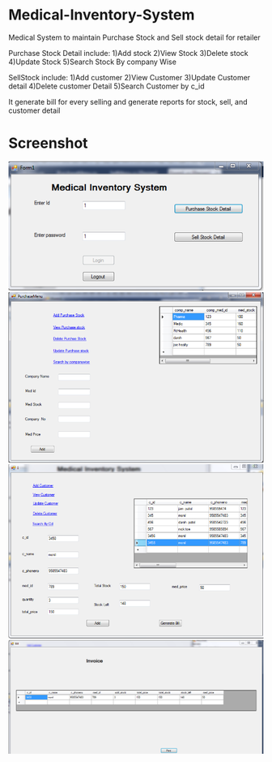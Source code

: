 # Medical-Inventory-System
Medical System to maintain Purchase Stock and Sell stock detail for retailer

Purchase Stock Detail include:
1)Add stock
2)View Stock
3)Delete stock
4)Update Stock
5)Search Stock By company Wise

SellStock include:
1)Add customer
2)View Customer
3)Update Customer detail
4)Delete customer Detail
5)Search Customer by c_id

It generate bill for every selling and generate reports for stock, sell, and customer detail

# Screenshot

![](1.PNG)
![](2.PNG)
![](3.PNG)
![](4.PNG)
